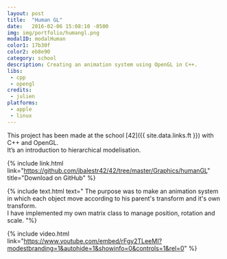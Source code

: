 ```yaml
---
layout: post
title:  "Human GL"
date:   2016-02-06 15:08:10 -0500
img: img/portfolio/humangl.png
modalID: modalHuman
color1: 17b30f
color2: eb8e90
category: school
description: Creating an animation system using OpenGL in C++.
libs:
 - cpp
 - opengl
credits:
 - julien
platforms:
 - apple
 - linux
---
```

This project has been made at the school [42]({{ site.data.links.ft }}) with C++ and OpenGL.<br/>
It’s an introduction to hierarchical modelisation.

{% include link.html link="https://github.com/jbalestr42/42/tree/master/Graphics/humanGL" title="Download on GitHub" %}

{% include text.html text="
The purpose was to make an animation system in which each object move according to his parent's transform and it's own transform.<br/>
I have implemented my own matrix class to manage position, rotation and scale.
"%}

{% include video.html link="https://www.youtube.com/embed/rFgy2TLeeMI?modestbranding=1&autohide=1&showinfo=0&controls=1&rel=0" %}

